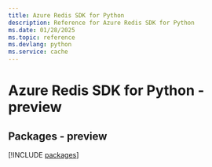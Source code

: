 ```yaml
---
title: Azure Redis SDK for Python
description: Reference for Azure Redis SDK for Python
ms.date: 01/28/2025
ms.topic: reference
ms.devlang: python
ms.service: cache
---
```

# Azure Redis SDK for Python - preview
## Packages - preview
[!INCLUDE [packages](redis-index.md)]